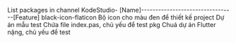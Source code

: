 List packages in channel KodeStudio-
[Name]---------------------------------[Feature]
black-icon-flaticon                    Bộ icon cho màu đen để thiết kế
project                                Dự án mẫu
test                                   Chứa file index.pas, chủ yếu để test 
pkg                                    Chuá dự án Flutter nặng, chủ yếu để test
